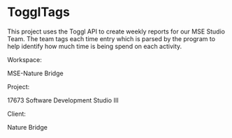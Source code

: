 TogglTags
=========

This project uses the Toggl API to create weekly reports for our MSE Studio Team. The team tags each time entry which is parsed by the program to help identify how much time is being spend on each activity.


Workspace:
	
MSE-Nature Bridge

Project:

17673 Software Development Studio III

Client:

Nature Bridge
